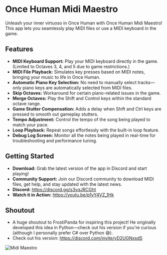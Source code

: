 ﻿# Once Human Midi Maestro

Unleash your inner virtuoso in Once Human with Once Human Midi Maestro!  
This app lets you seamlessly play MIDI files or use a MIDI keyboard in the game.

## Features

- **MIDI Keyboard Support:** Play your MIDI keyboard directly in the game. (Limited to Octaves 3, 4, and 5 due to game restrictions.)
- **MIDI File Playback:** Simulates key presses based on MIDI notes, bringing your music to life in Once Human.
- **Automatic Piano Key Selection:** No need to manually select tracks—only piano keys are automatically selected from MIDI files.
- **Skip Octaves:** Workaround for certain piano-related issues in the game.
- **Merge Octaves:** Play the Shift and Control keys within the standard octave range.
- **Game Stutter Compensation:** Adds a delay when Shift and Ctrl keys are pressed to smooth out gameplay stutters.
- **Tempo Adjustment:** Control the tempo of the song being played to match your pace.
- **Loop Playback:** Repeat songs effortlessly with the built-in loop feature.
- **Debug Log Screen:** Monitor all the notes being played in real-time for troubleshooting and performance tuning.

## Getting Started

- **Download:** Grab the latest version of the app in Discord and start playing!
- **Community Support:** Join our Discord community to download MIDI files, get help, and stay updated with the latest news.
- **Discord:** https://discord.gg/s3vqJRCGht
- **Watch it in Action:** https://youtu.be/p1vY4VZ_1Hk

## Shoutout
- A huge shoutout to FrostiPanda for inspiring this project! He originally developed this idea in Python—check out his version if you're curious (although I personally prefer C# over Python 😅).
- Check out his version: https://discord.com/invite/yD2UGNxsdS

![Midi Maestro](https://media.discordapp.net/attachments/1270300534318043168/1270525547340103792/Midi_Mistro_banner.png?ex=66b4049f&is=66b2b31f&hm=00b5b037b1951cef9b65c2a3d5cda02be84078ee509e101b55c55a249f789c95&=&format=webp&quality=lossless)

